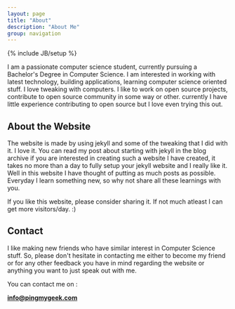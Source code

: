 ```yaml
---
layout: page
title: "About"
description: "About Me"
group: navigation
---
```

{% include JB/setup %}
 
I am a passionate computer science student, currently pursuing a
Bachelor's Degree in Computer Science. I am interested in working with
latest technology, building applications, learning computer science
oriented stuff. I love tweaking with computers. I like to work on open
source projects, contribute to open source community in some way or
other. currently I have little experience contributing to open source
but I love even trying this out.

## About the Website

The website is made by using jekyll and some of the tweaking that I did with it. I love it. You can read my post about starting with jekyll in the blog archive if you are interested in creating such a website I have created, it takes no more than a day to fully 
setup your jekyll website and I really like it. Well in this website I have thought of putting as much posts as possible. Everyday I learn something new, so why not share all these learnings with you.

If you like this website, please consider sharing it. If not much atleast I can get more visitors/day. :)

## Contact

I like making new friends who have similar interest in Computer
Science stuff. So, please don't hesitate in contacting me either to
become my friend or for any other feedback you have in mind regarding
the website or anything you want to just speak out with me.

You can contact me on :

**info@pingmygeek.com**


